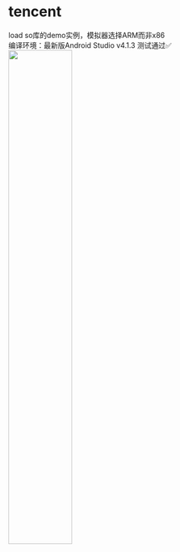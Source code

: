# tencent
load so库的demo实例，模拟器选择ARM而非x86  
编译环境：最新版Android Studio v4.1.3 测试通过✅  
<img src="https://raw.githubusercontent.com/la0s/la0s.github.io/master/screenshots/Tencent.png" width="50%" height="50%">
